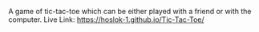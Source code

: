 A game of tic-tac-toe which can be either played with a friend or with the computer.
Live Link: https://hoslok-1.github.io/Tic-Tac-Toe/
